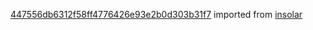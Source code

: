 [447556db6312f58ff4776426e93e2b0d303b31f7](https://github.com/insolar/insolar/commit/447556db6312f58ff4776426e93e2b0d303b31f7) imported from [insolar](https://github.com/insolar/insolar)
